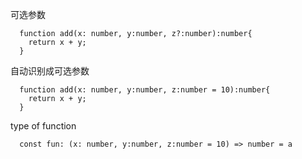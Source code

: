 
可选参数
```
  function add(x: number, y:number, z?:number):number{
    return x + y;
  }
```
自动识别成可选参数
```
  function add(x: number, y:number, z:number = 10):number{
    return x + y;
  }
```

type of function
```
  const fun: (x: number, y:number, z:number = 10) => number = a
```